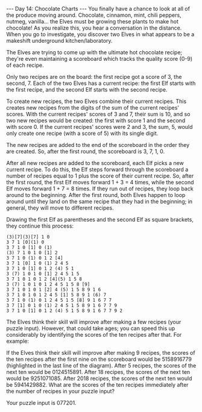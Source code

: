 --- Day 14: Chocolate Charts ---
You finally have a chance to look at all of the produce moving around. Chocolate, cinnamon, mint, chili peppers, nutmeg, vanilla... the Elves must be growing these plants to make hot chocolate! As you realize this, you hear a conversation in the distance. When you go to investigate, you discover two Elves in what appears to be a makeshift underground kitchen/laboratory.

The Elves are trying to come up with the ultimate hot chocolate recipe; they're even maintaining a scoreboard which tracks the quality score (0-9) of each recipe.

Only two recipes are on the board: the first recipe got a score of 3, the second, 7. Each of the two Elves has a current recipe: the first Elf starts with the first recipe, and the second Elf starts with the second recipe.

To create new recipes, the two Elves combine their current recipes. This creates new recipes from the digits of the sum of the current recipes' scores. With the current recipes' scores of 3 and 7, their sum is 10, and so two new recipes would be created: the first with score 1 and the second with score 0. If the current recipes' scores were 2 and 3, the sum, 5, would only create one recipe (with a score of 5) with its single digit.

The new recipes are added to the end of the scoreboard in the order they are created. So, after the first round, the scoreboard is 3, 7, 1, 0.

After all new recipes are added to the scoreboard, each Elf picks a new current recipe. To do this, the Elf steps forward through the scoreboard a number of recipes equal to 1 plus the score of their current recipe. So, after the first round, the first Elf moves forward 1 + 3 = 4 times, while the second Elf moves forward 1 + 7 = 8 times. If they run out of recipes, they loop back around to the beginning. After the first round, both Elves happen to loop around until they land on the same recipe that they had in the beginning; in general, they will move to different recipes.

Drawing the first Elf as parentheses and the second Elf as square brackets, they continue this process:

```
(3)[7](3)[7] 1 0
3 7 1 [0](1) 0
3 7 1 0 [1] 0 (1)
(3) 7 1 0 1 0 [1] 2
3 7 1 0 (1) 0 1 2 [4]
3 7 1 [0] 1 0 (1) 2 4 5
3 7 1 0 [1] 0 1 2 (4) 5 1
3 (7) 1 0 1 0 [1] 2 4 5 1 5
3 7 1 0 1 0 1 2 [4](5) 1 5 8
3 (7) 1 0 1 0 1 2 4 5 1 5 8 [9]
3 7 1 0 1 0 1 [2] 4 (5) 1 5 8 9 1 6
3 7 1 0 1 0 1 2 4 5 [1] 5 8 9 1 (6) 7
3 7 1 0 (1) 0 1 2 4 5 1 5 [8] 9 1 6 7 7
3 7 [1] 0 1 0 (1) 2 4 5 1 5 8 9 1 6 7 7 9
3 7 1 0 [1] 0 1 2 (4) 5 1 5 8 9 1 6 7 7 9 2
```

The Elves think their skill will improve after making a few recipes (your puzzle input). However, that could take ages; you can speed this up considerably by identifying the scores of the ten recipes after that. For example:

If the Elves think their skill will improve after making 9 recipes, the scores of the ten recipes after the first nine on the scoreboard would be 5158916779 (highlighted in the last line of the diagram).
After 5 recipes, the scores of the next ten would be 0124515891.
After 18 recipes, the scores of the next ten would be 9251071085.
After 2018 recipes, the scores of the next ten would be 5941429882.
What are the scores of the ten recipes immediately after the number of recipes in your puzzle input?

Your puzzle input is 077201.
